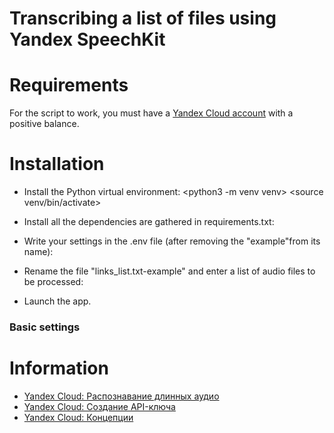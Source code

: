 # Transcribing a list of files using Yandex SpeechKit


# Requirements
For the script to work, you must have a [Yandex Cloud account](https://console.cloud.yandex.ru/) with a positive balance.


# Installation
+ Install the Python virtual environment:
        <python3 -m venv venv>
        <source venv/bin/activate>
+ Install all the dependencies are gathered in requirements.txt:

+ Write your settings in the .env file (after removing the "example"from its name):

+ Rename the file "links_list.txt-example" and enter a list of audio files to be processed:

+ Launch the app.


### Basic settings


# Information
- [Yandex Cloud: Распознавание длинных аудио](https://cloud.yandex.ru/docs/speechkit/stt/transcribation)
- [Yandex Cloud: Создание API-ключа](https://cloud.yandex.ru/docs/iam/operations/api-key/create)
- [Yandex Cloud: Концепции](https://cloud.yandex.ru/docs/storage/concepts/)
